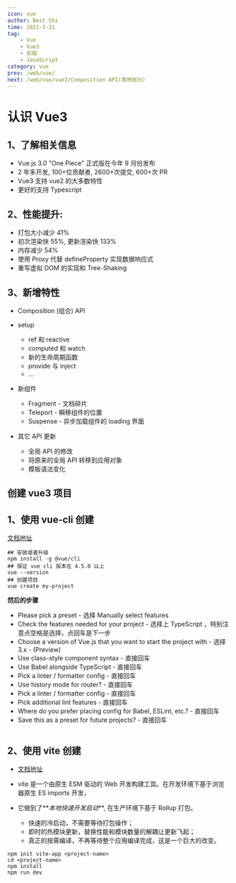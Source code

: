 ```yaml
---
icon: vue
author: Best Shi
time: 2021-3-31
tag:
    - Vue
    - Vue3
    - 前端
    - JavaScript
category: vue
prev: /web/vue/
next: /web/vue/vue3/Composition API(常用部分)
---
```


# 认识 Vue3

## 1、了解相关信息

-   Vue.js 3.0 "One Piece" 正式版在今年 9 月份发布
-   2 年多开发, 100+位贡献者, 2600+次提交, 600+次 PR
-   Vue3 支持 vue2 的大多数特性
-   更好的支持 Typescript

## 2、性能提升:

-   打包大小减少 41%
-   初次渲染快 55%, 更新渲染快 133%
-   内存减少 54%
-   使用 Proxy 代替 defineProperty 实现数据响应式
-   重写虚拟 DOM 的实现和 Tree-Shaking

## 3、新增特性

-   Composition (组合) API

-   setup
    -   ref 和 reactive
    -   computed 和 watch
    -   新的生命周期函数
    -   provide 与 inject
    -   ...
-   新组件

    -   Fragment - 文档碎片
    -   Teleport - 瞬移组件的位置
    -   Suspense - 异步加载组件的 loading 界面

-   其它 API 更新

    -   全局 API 的修改
    -   将原来的全局 API 转移到应用对象
    -   模板语法变化

## 创建 vue3 项目

## 1、使用 vue-cli 创建

[文档地址](https://cli.vuejs.org/zh/guide/creating-a-project.html#vue-create)

```shell
## 安装或者升级
npm install -g @vue/cli
## 保证 vue cli 版本在 4.5.0 以上
vue --version
## 创建项目
vue create my-project
```

**然后的步骤**

-   Please pick a preset - 选择 Manually select features
-   Check the features needed for your project - 选择上 TypeScript ，特别注意点空格是选择，点回车是下一步
-   Choose a version of Vue.js that you want to start the project with - 选择 3.x - (Preview)
-   Use class-style component syntax - 直接回车
-   Use Babel alongside TypeScript - 直接回车
-   Pick a linter / formatter config - 直接回车
-   Use history mode for router? - 直接回车
-   Pick a linter / formatter config - 直接回车
-   Pick additional lint features - 直接回车
-   Where do you prefer placing config for Babel, ESLint, etc.? - 直接回车
-   Save this as a preset for future projects? - 直接回车

<img :src="$withBase('/images/bestshi.com_2021-03-31_23-22-56.jpg')">

## 2、使用 vite 创建

-   [文档地址](https://v3.cn.vuejs.org/guide/installation.html)

-   vite 是一个由原生 ESM 驱动的 Web 开发构建工具。在开发环境下基于浏览器原生 ES imports 开发，

-   它做到了**_本地快速开发启动_**, 在生产环境下基于 Rollup 打包。

    -   快速的冷启动，不需要等待打包操作；
    -   即时的热模块更新，替换性能和模块数量的解耦让更新飞起；
    -   真正的按需编译，不再等待整个应用编译完成，这是一个巨大的改变。

```shell
npm init vite-app <project-name>
cd <project-name>
npm install
npm run dev
```

<img :src="$withBase('/images/bestshi.com_2021-03-31_23-22-18.jpg')">
